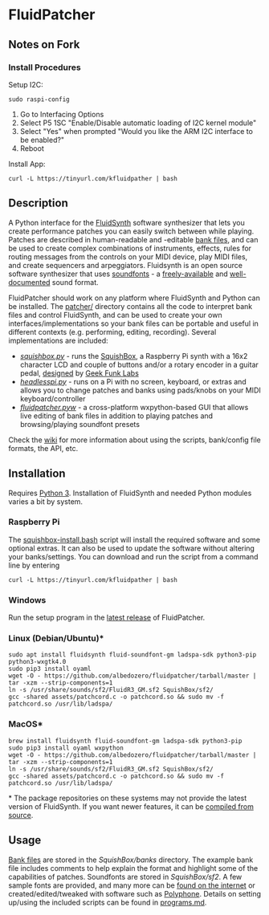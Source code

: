 # FluidPatcher

## Notes on Fork

### Install Procedures

Setup I2C:

```
sudo raspi-config
```

1. Go to Interfacing Options
2. Select P5 1SC "Enable/Disable automatic loading of I2C kernel module"
3. Select "Yes" when prompted "Would you like the ARM I2C interface to be enabled?"
4. Reboot

Install App:

```
curl -L https://tinyurl.com/kfluidpather | bash
```

## Description

A Python interface for the [FluidSynth](http://www.fluidsynth.org) software synthesizer that lets you create performance patches you can easily switch between while playing. Patches are described in human-readable and -editable [bank files](patcher/file_formats.md#bank-files), and can be used to create complex combinations of instruments, effects, rules for routing messages from the controls on your MIDI device, play MIDI files, and create sequencers and arpeggiators. Fluidsynth is an open source software synthesizer that uses [soundfonts](https://en.wikipedia.org/wiki/SoundFont) - a [freely-available](https://duckduckgo.com/?q=free+soundfonts) and [well-documented](http://www.synthfont.com/sfspec24.pdf) sound format.

FluidPatcher should work on any platform where FluidSynth and Python can be installed. The [patcher/](patcher/README.md) directory contains all the code to interpret bank files and control FluidSynth, and can be used to create your own interfaces/implementations so your bank files can be portable and useful in different contexts (e.g. performing, editing, recording). Several implementations are included:

- [_squishbox.py_](programs.md#squishboxpy) - runs the [SquishBox](https://www.tindie.com/products/albedozero/squishbox), a Raspberry Pi synth with a 16x2 character LCD and couple of buttons and/or a rotary encoder in a guitar pedal, [designed](https://hackaday.io/project/9097-squishbox) by [Geek Funk Labs](https://geekfunklabs.com)
- [_headlesspi.py_](programs.md#headlesspipy) - runs on a Pi with no screen, keyboard, or extras and allows you to change patches and banks using pads/knobs on your MIDI keyboard/controller
- [_fluidpatcher.pyw_](programs.md#fluidpatcherpyw) - a cross-platform wxpython-based GUI that allows live editing of bank files in addition to playing patches and browsing/playing soundfont presets

Check the [wiki](https://github.com/albedozero/fluidpatcher/wiki) for more information about using the scripts, bank/config file formats, the API, etc.

## Installation

Requires [Python 3](https://python.org). Installation of FluidSynth and needed Python modules varies a bit by system.

### Raspberry Pi

The [squishbox-install.bash](assets/squishbox-install.bash) script will install the required software and some optional extras. It can also be used to update the software without altering your banks/settings. You can download and run the script from a command line by entering

```
curl -L https://tinyurl.com/kfluidpather | bash
```

### Windows

Run the setup program in the [latest release](https://github.com/albedozero/fluidpatcher/releases/latest) of FluidPatcher.

### Linux (Debian/Ubuntu)\*

```
sudo apt install fluidsynth fluid-soundfont-gm ladspa-sdk python3-pip python3-wxgtk4.0
sudo pip3 install oyaml
wget -O - https://github.com/albedozero/fluidpatcher/tarball/master | tar -xzm --strip-components=1
ln -s /usr/share/sounds/sf2/FluidR3_GM.sf2 SquishBox/sf2/
gcc -shared assets/patchcord.c -o patchcord.so && sudo mv -f patchcord.so /usr/lib/ladspa/
```

### MacOS\*

```
brew install fluidsynth fluid-soundfont-gm ladspa-sdk python3-pip
sudo pip3 install oyaml wxpython
wget -O - https://github.com/albedozero/fluidpatcher/tarball/master | tar -xzm --strip-components=1
ln -s /usr/share/sounds/sf2/FluidR3_GM.sf2 SquishBox/sf2/
gcc -shared assets/patchcord.c -o patchcord.so && sudo mv -f patchcord.so /usr/lib/ladspa/
```

\* The package repositories on these systems may not provide the latest version of FluidSynth. If you want newer features, it can be [compiled from source](https://github.com/FluidSynth/fluidsynth/wiki/BuildingWithCMake).

## Usage

[Bank files](https://github.com/albedozero/fluidpatcher/blob/master/patcher/file_formats.md#bank-files) are stored in the _SquishBox/banks_ directory. The example bank file includes comments to help explain the format and highlight some of the capabilities of patches. Soundfonts are stored in _SquishBox/sf2_. A few sample fonts are provided, and many more can be [found on the internet](https://duckduckgo.com/?q=free+soundfonts) or created/edited/tweaked with software such as [Polyphone](https://www.polyphone-soundfonts.com/). Details on setting up/using the included scripts can be found in [programs.md](programs.md).
